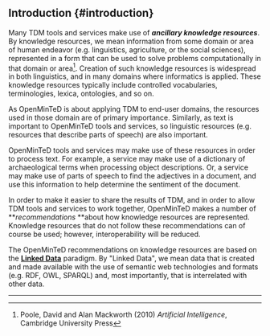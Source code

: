 ## Introduction {#introduction}

Many TDM tools and services make use of **_ancillary knowledge resources_**. By knowledge resources, we mean information from some domain or area of human endeavor (e.g. linguistics, agriculture, or the social sciences), represented in a form that can be used to solve problems computationally in that domain or area[^1]. Creation of such knowledge resources is widespread in both linguistics, and in many domains where informatics is applied. These knowledge resources typically include controlled vocabularies, terminologies, lexica, ontologies, and so on.

As OpenMinTeD is about applying TDM to end-user domains, the resources used in those domain are of primary importance. Similarly, as text is important to OpenMinTeD tools and services, so linguistic resources (e.g. resources that describe parts of speech) are also important.

OpenMinTeD tools and services may make use of these resources in order to process text. For example, a service may make use of a dictionary of archaeological terms when processing object descriptions. Or, a service may make use of parts of speech to find the adjectives in a document, and use this information to help determine the sentiment of the document.

In order to make it easier to share the results of TDM, and in order to allow TDM tools and services to work together, OpenMinTeD makes a number of **_recommendations_ **about how knowledge resources are represented. Knowledge resources that do not follow these recommendations can of course be used; however, interoperability will be reduced.

The OpenMinTeD recommendations on knowledge resources are based on the **[Linked Data](https://www.w3.org/standards/semanticweb/data)** paradigm. By &quot;Linked Data&quot;, we mean data that is created and made available with the use of semantic web technologies and formats (e.g. RDF, OWL, SPARQL) and, most importantly, that is interrelated with other data.

************************
[^1]: Poole, David and Alan Mackworth (2010) _Artificial Intelligence_, Cambridge University Press
